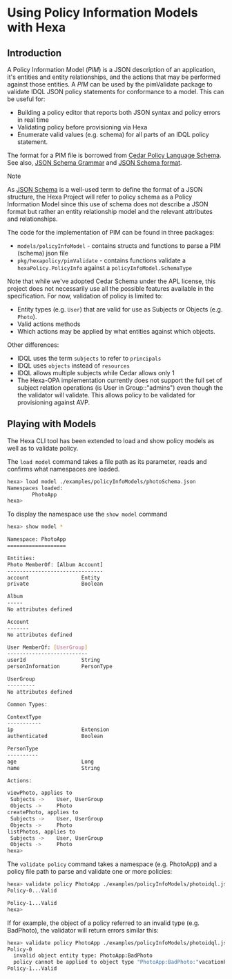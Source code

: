 # Using Policy Information Models with Hexa

## Introduction

A Policy Information Model (*PIM*) is a JSON description of an application, it's entities and entity relationships, and the
actions that may be performed against those entities. A *PIM* can be used by the pimValidate package to
validate IDQL JSON policy statements for conformance to a model. This can be useful for:
* Building a policy editor that reports both JSON syntax and policy errors in real time
* Validating policy before provisioning via Hexa
* Enumerate valid values (e.g. schema) for all parts of an IDQL policy statement.

The format for a PIM file is borrowed from [Cedar Policy Language Schema](https://docs.cedarpolicy.com/schema/human-readable-schema.html).
See also, [JSON Schema Grammar](https://docs.cedarpolicy.com/schema/json-schema-grammar.html) and [JSON Schema format](https://docs.cedarpolicy.com/schema/json-schema.html).

> [!Note]
> As [JSON Schema](https://json-schema.org) is a well-used term to define the format of a JSON structure, the Hexa Project will refer
> to policy schema as a Policy Information Model since this use of schema does not describe a JSON format but rather an 
> entity relationship model and the relevant attributes and relationships.

The code for the implementation of PIM can be found in three packages:
* `models/policyInfoModel` - contains structs and functions to parse a PIM (schema) json file
* `pkg/hexapolicy/pimValidate` - contains functions validate a `hexaPolicy.PolicyInfo` against a `policyInfoModel.SchemaType`

Note that while we've adopted Cedar Schema under the APL license, this project does not necessarily use
all the possible features available in the specification. For now, validation of policy is limited to:
* Entity types (e.g. `User`) that are valid for use as Subjects or Objects (e.g. `Photo`).
* Valid actions methods
* Which actions may be applied by what entities against which objects.

Other differences:
* IDQL uses the term `subjects` to refer to `principals`
* IDQL uses `objects` instead of `resources`
* IDQL allows multiple subjects while Cedar allows only 1
* The Hexa-OPA implementation currently does not support the full set of subject relation operations (is User in Group::"admins") even though the the validator will validate. This allows policy to be validated for provisioning against AVP.

## Playing with Models

The Hexa CLI tool has been extended to load and show policy models as well as to validate policy.

The `load model` command takes a file path as its parameter, reads and confirms what namespaces are loaded.
```bash
hexa> load model ./examples/policyInfoModels/photoSchema.json
Namespaces loaded:
        PhotoApp
hexa>  
```

To display the namespace use the `show model` command
```bash
hexa> show model *

Namespace: PhotoApp
===================

Entities:
Photo MemberOf: [Album Account]
-------------------------------
account                 Entity
private                 Boolean

Album
-----
No attributes defined

Account
-------
No attributes defined

User MemberOf: [UserGroup]
--------------------------
userId                  String
personInformation       PersonType

UserGroup
---------
No attributes defined

Common Types:

ContextType
-----------
ip                      Extension
authenticated           Boolean

PersonType
----------
age                     Long
name                    String

Actions:

viewPhoto, applies to
 Subjects ->    User, UserGroup
 Objects ->     Photo
createPhoto, applies to
 Subjects ->    User, UserGroup
 Objects ->     Photo
listPhotos, applies to
 Subjects ->    User, UserGroup
 Objects ->     Photo
hexa>  
```

The `validate policy` command takes a namespace (e.g. PhotoApp) and a policy file path to parse and validate one or more policies:
```bash
hexa> validate policy PhotoApp ./examples/policyInfoModels/photoidql.json
Policy-0...Valid

Policy-1...Valid
hexa>
```

If for example, the object of a policy referred to an invalid type (e.g. BadPhoto), the validator will return errors similar this:
```bash
hexa> validate policy PhotoApp ./examples/policyInfoModels/photoidql.json
Policy-0
  invalid object entity type: PhotoApp:BadPhoto
  policy cannot be applied to object type "PhotoApp:BadPhoto:"vacationPhoto.jpg"", must be one of ["Photo"]
Policy-1...Valid
```
